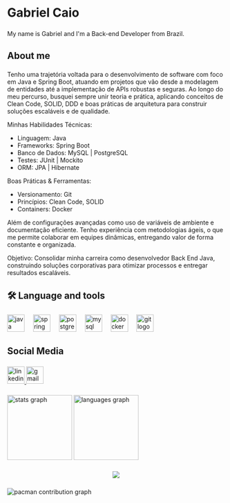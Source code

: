 <h1 align="left">Gabriel Caio</h1>

###

<p align="left">My name is Gabriel and I'm a Back-end Developer from Brazil.</p>

###

<h2 align="left">About me</h2>

###

<p align="left">Tenho uma trajetória voltada para o desenvolvimento de software com foco em Java e Spring Boot, atuando em projetos que vão desde a modelagem de entidades até a implementação de APIs robustas e seguras. Ao longo do meu percurso, busquei sempre unir teoria e prática, aplicando conceitos de Clean Code, SOLID, DDD e boas práticas de arquitetura para construir soluções escaláveis e de qualidade.

Minhas Habilidades Técnicas:

- Linguagem: Java
- Frameworks: Spring Boot
- Banco de Dados: MySQL | PostgreSQL
- Testes: JUnit | Mockito
- ORM: JPA | Hibernate

Boas Práticas & Ferramentas:
- Versionamento: Git
- Princípios: Clean Code, SOLID  
- Containers: Docker  

Além de configurações avançadas como uso de variáveis de ambiente e documentação eficiente. Tenho experiência com metodologias ágeis, o que me permite colaborar em equipes dinâmicas, entregando valor de forma constante e organizada.

Objetivo: Consolidar minha carreira como desenvolvedor Back End Java, construindo soluções corporativas para otimizar processos e entregar resultados escaláveis.  </p>

###

<h2 align="left">🛠 Language and tools</h2>

###

<div align="left">
  <img src="https://cdn.jsdelivr.net/gh/devicons/devicon/icons/java/java-original.svg" height="40" alt="java logo"  />
  <img width="12" />
  <img src="https://cdn.simpleicons.org/spring/6DB33F" height="40" alt="spring logo"  />
  <img width="12" />
  <img src="https://cdn.simpleicons.org/postgresql/4169E1" height="40" alt="postgresql logo"  />
  <img width="12" />
  <img src="https://cdn.jsdelivr.net/gh/devicons/devicon/icons/mysql/mysql-original.svg" height="40" alt="mysql logo"  />
  <img width="12" />
  <img src="https://cdn.jsdelivr.net/gh/devicons/devicon/icons/docker/docker-original.svg" height="40" alt="docker logo"  />
  <img width="12" />
  <img src="https://cdn.jsdelivr.net/gh/devicons/devicon/icons/git/git-original.svg" height="40" alt="git logo"  />
</div>

###

<h2 align="left">Social Media</h2>

###

<div align="left">
  <a href="https://www.linkedin.com/in/gabriel-caio/" target="_blank">
    <img src="https://img.shields.io/static/v1?message=LinkedIn&logo=linkedin&label=&color=0077B5&logoColor=white&labelColor=&style=for-the-badge" height="40" alt="linkedin logo"  />
  </a>
  <a href="https://mail.google.com/mail/u/0/?fs=1&to=gabrielcaio848@gmail.com&tf=cm" target="_blank">
    <img src="https://img.shields.io/static/v1?message=Gmail&logo=gmail&label=&color=D14836&logoColor=white&labelColor=&style=for-the-badge" height="40" alt="gmail logo"  />
  </a>
</div>

###

<div align="left">
  <img src="https://github-readme-stats.vercel.app/api?username=gabrielcaio11&hide_title=false&hide_rank=false&show_icons=true&include_all_commits=true&count_private=true&disable_animations=false&theme=dracula&locale=en&hide_border=false&order=1" height="150" alt="stats graph"  />
  <img src="https://github-readme-stats.vercel.app/api/top-langs?username=gabrielcaio11&locale=en&hide_title=false&layout=compact&card_width=320&langs_count=5&theme=dracula&hide_border=false&order=2" height="150" alt="languages graph"  />
</div>

###

<div align="center">
  <img src="https://visitor-badge.laobi.icu/badge?page_id=gabrielcaio11.gabrielcaio11&"  />
</div>

###

<picture>
  <source media="(prefers-color-scheme: dark)" srcset="https://raw.githubusercontent.com/gabrielcaio11/gabrielcaio11/output/pacman-contribution-graph-dark.svg">
  <source media="(prefers-color-scheme: light)" srcset="https://raw.githubusercontent.com/gabrielcaio11/gabrielcaio11/output/pacman-contribution-graph.svg">
  <img alt="pacman contribution graph" src="https://raw.githubusercontent.com/gabrielcaio11/gabrielcaio11/output/pacman-contribution-graph.svg">
</picture>

###

